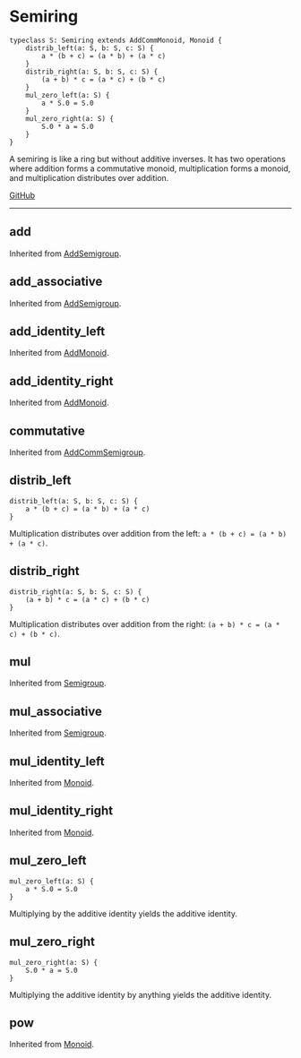 # Semiring

```acorn
typeclass S: Semiring extends AddCommMonoid, Monoid {
    distrib_left(a: S, b: S, c: S) {
        a * (b + c) = (a * b) + (a * c)
    }
    distrib_right(a: S, b: S, c: S) {
        (a + b) * c = (a * c) + (b * c)
    }
    mul_zero_left(a: S) {
        a * S.0 = S.0
    }
    mul_zero_right(a: S) {
        S.0 * a = S.0
    }
}
```

A semiring is like a ring but without additive inverses.
It has two operations where addition forms a commutative monoid, multiplication forms a monoid,
and multiplication distributes over addition.

[GitHub](https://github.com/acornprover/acornlib/blob/master/src/semiring.ac)

---
## add
Inherited from [AddSemigroup](../AddSemigroup/#add).
## add_associative
Inherited from [AddSemigroup](../AddSemigroup/#add_associative).
## add_identity_left
Inherited from [AddMonoid](../AddMonoid/#add_identity_left).
## add_identity_right
Inherited from [AddMonoid](../AddMonoid/#add_identity_right).
## commutative
Inherited from [AddCommSemigroup](../AddCommSemigroup/#commutative).
## distrib_left

```acorn
distrib_left(a: S, b: S, c: S) {
    a * (b + c) = (a * b) + (a * c)
}
```

Multiplication distributes over addition from the left: `a * (b + c) = (a * b) + (a * c)`.
## distrib_right

```acorn
distrib_right(a: S, b: S, c: S) {
    (a + b) * c = (a * c) + (b * c)
}
```

Multiplication distributes over addition from the right: `(a + b) * c = (a * c) + (b * c)`.
## mul
Inherited from [Semigroup](../Semigroup/#mul).
## mul_associative
Inherited from [Semigroup](../Semigroup/#mul_associative).
## mul_identity_left
Inherited from [Monoid](../Monoid/#mul_identity_left).
## mul_identity_right
Inherited from [Monoid](../Monoid/#mul_identity_right).
## mul_zero_left

```acorn
mul_zero_left(a: S) {
    a * S.0 = S.0
}
```

Multiplying by the additive identity yields the additive identity.
## mul_zero_right

```acorn
mul_zero_right(a: S) {
    S.0 * a = S.0
}
```

Multiplying the additive identity by anything yields the additive identity.
## pow
Inherited from [Monoid](../Monoid/#pow).
